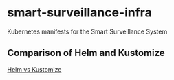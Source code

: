 # smart-surveillance-infra
Kubernetes manifests for the Smart Surveillance System

## Comparison of Helm and Kustomize

[Helm vs Kustomize](https://www.baeldung.com/ops/kubernetes-helm-vs-kustomize)
